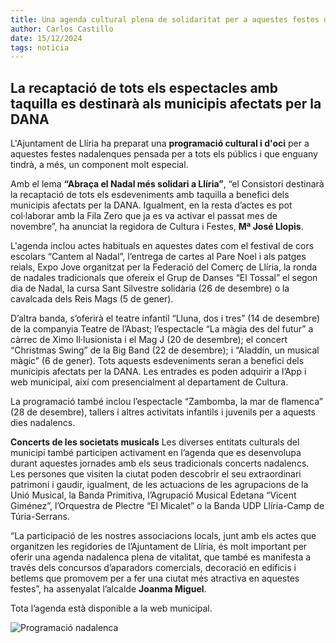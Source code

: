 ```yaml
---
title: Una agenda cultural plena de solidaritat per a aquestes festes de Nadal 
author: Carlos Castillo
date: 15/12/2024
tags: noticia
---
```


## La recaptació de tots els espectacles amb taquilla es destinarà als municipis afectats per la DANA

L'Ajuntament de Llíria ha preparat una **programació cultural i d'oci** per a aquestes festes nadalenques pensada per a tots els públics i que enguany tindrà, a més, un component molt especial.

Amb el lema **“Abraça el Nadal més solidari a Llíria”**, “el Consistori destinarà la recaptació de tots els esdeveniments amb taquilla a benefici dels municipis afectats per la DANA. Igualment, en la resta d’actes es pot col·laborar amb la Fila Zero que ja es va activar el passat mes de novembre”, ha anunciat la regidora de Cultura i Festes, **Mª José Llopis**.

L'agenda inclou actes habituals en aquestes dates com el festival de cors escolars “Cantem al Nadal”, l’entrega de cartes al Pare Noel i als patges reials, Expo Jove organitzat per la Federació del Comerç de Llíria, la ronda de nadales tradicionals que ofereix el Grup de Danses “El Tossal” el segon dia de Nadal, la cursa Sant Silvestre solidària (26 de desembre) o la cavalcada dels Reis Mags (5 de gener).

D’altra banda, s’oferirà el teatre infantil “Lluna, dos i tres” (14 de desembre) de la companyia Teatre de l’Abast; l’espectacle “La màgia des del futur” a càrrec de Ximo Il·lusionista i el Mag J (20 de desembre); el concert “Christmas Swing” de la Big Band (22 de desembre); i “Aladdín, un musical màgic” (6 de gener). Tots aquests esdeveniments seran a benefici dels municipis afectats per la DANA. Les entrades es poden adquirir a l’App i web municipal, així com presencialment al departament de Cultura.

La programació també inclou l’espectacle “Zambomba, la mar de flamenca” (28 de desembre), tallers i altres activitats infantils i juvenils per a aquests dies nadalencs.

**Concerts de les societats musicals**
Les diverses entitats culturals del municipi també participen activament en l’agenda que es desenvolupa durant aquestes jornades amb els seus tradicionals concerts nadalencs. Les persones que visiten la ciutat poden descobrir el seu extraordinari patrimoni i gaudir, igualment, de les actuacions de les agrupacions de la Unió Musical, la Banda Primitiva, l’Agrupació Musical Edetana “Vicent Giménez”, l’Orquestra de Plectre “El Micalet” o la Banda UDP Llíria-Camp de Túria-Serrans.

“La participació de les nostres associacions locals, junt amb els actes que organitzen les regidories de l’Ajuntament de Llíria, és molt important per oferir una agenda nadalenca plena de vitalitat, que també es manifesta a través dels concursos d’aparadors comercials, decoració en edificis i betlems que promovem per a fer una ciutat més atractiva en aquestes festes”, ha assenyalat l’alcalde **Joanma Miguel**.

Tota l’agenda està disponible a la web municipal.

![Programació nadalenca](/assets/continguts/recursos/20241215-agenda-navidad-Llíria-2024.jpg "Programació nadalenca")

